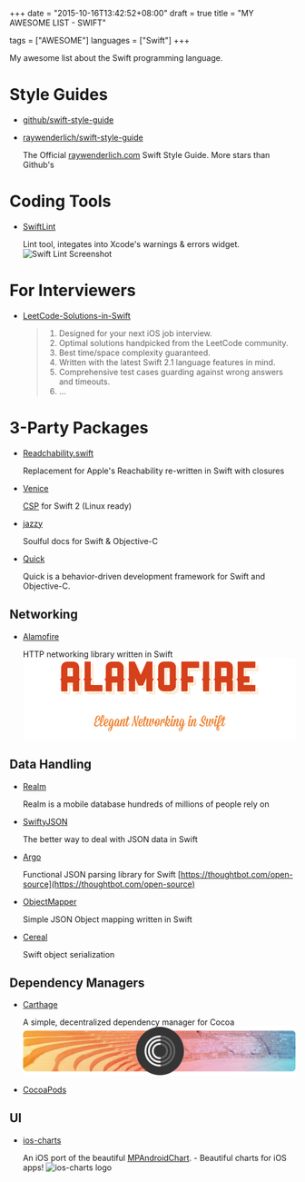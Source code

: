 +++
date      = "2015-10-16T13:42:52+08:00"
draft     = true
title     = "MY AWESOME LIST - SWIFT"

tags      = ["AWESOME"]
languages = ["Swift"]
+++

My awesome list about the Swift programming language.
<!--more-->

# Style Guides

+ [github/swift-style-guide](https://github.com/github/swift-style-guide.git)
+ [raywenderlich/swift-style-guide](https://github.com/raywenderlich/swift-style-guide.git)

    The Official [raywenderlich.com](www.raywenderlich.com) Swift Style Guide. More stars than Github's

# Coding Tools

+ [SwiftLint](https://github.com/realm/SwiftLint)

    Lint tool, integates into Xcode's warnings & errors widget.
    ![Swift Lint Screenshot](https://github.com/realm/SwiftLint/raw/master/screenshot.png)

# For Interviewers

+ [LeetCode-Solutions-in-Swift](https://github.com/diwu/LeetCode-Solutions-in-Swift)

    > 1. Designed for your next iOS job interview.
    > 1. Optimal solutions handpicked from the LeetCode community.
    > 1. Best time/space complexity guaranteed.
    > 1. Written with the latest Swift 2.1 language features in mind.
    > 1. Comprehensive test cases guarding against wrong answers and timeouts.
    > 1. ...

# 3-Party Packages

+ [Readchability.swift](https://github.com/ashleymills/Reachability.swift)

    Replacement for Apple's Reachability re-written in Swift with closures

+ [Venice](https://github.com/Zewo/Venice)

    [CSP](https://en.wikipedia.org/wiki/Communicating_sequential_processes) for Swift 2 (Linux ready)

+ [jazzy](https://github.com/realm/jazzy)

    Soulful docs for Swift & Objective-C

+ [Quick](https://github.com/Quick/Quick)

    Quick is a behavior-driven development framework for Swift and Objective-C.

## Networking

+ [Alamofire](https://github.com/Alamofire/Alamofire)

    HTTP networking library written in Swift
    ![Alamofire logo](https://raw.githubusercontent.com/Alamofire/Alamofire/assets/alamofire.png)

## Data Handling

+ [Realm](https://realm.io/)

    Realm is a mobile database hundreds of millions of people rely on

+ [SwiftyJSON](https://github.com/SwiftyJSON/SwiftyJSON)

    The better way to deal with JSON data in Swift

+ [Argo](https://github.com/thoughtbot/Argo)

    Functional JSON parsing library for Swift [https://thoughtbot.com/open-source](https://thoughtbot.com/open-source)

+ [ObjectMapper](https://github.com/Hearst-DD/ObjectMapper)

    Simple JSON Object mapping written in Swift

+ [Cereal](https://github.com/Weebly/Cereal)

    Swift object serialization

## Dependency Managers

+ [Carthage](https://github.com/Carthage/Carthage)

    A simple, decentralized dependency manager for Cocoa
    ![Carthage logo](https://github.com/Carthage/Carthage/raw/master/Logo/PNG/header.png)

+ [CocoaPods](https://cocoapods.org/)

## UI

+ [ios-charts](https://github.com/danielgindi/ios-charts)

    An iOS port of the beautiful [MPAndroidChart](https://github.com/PhilJay/MPAndroidChart). - Beautiful charts for iOS apps!
    ![ios-charts logo](https://camo.githubusercontent.com/5ab4074d113a7b1f66f061324bf64d34d276ade3/68747470733a2f2f7261772e6769746875622e636f6d2f64616e69656c67696e64692f696f732d6368617274732f6d61737465722f4173736574732f666561747572655f677261706869632e706e67)
